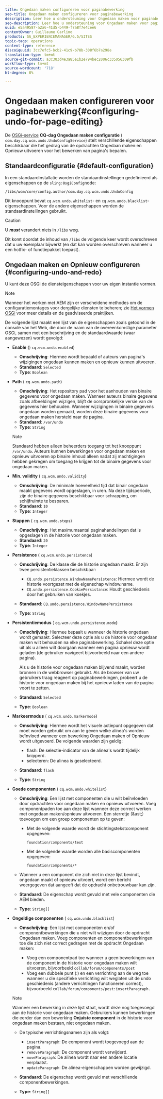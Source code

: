 ```yaml
---
title: Ongedaan maken configureren voor paginabewerking
seo-title: Ongedaan maken configureren voor paginabewerking
description: Leer hoe u ondersteuning voor Ongedaan maken voor paginabewerking in AEM configureert.
seo-description: Leer hoe u ondersteuning voor Ongedaan maken voor paginabewerking in AEM configureert.
uuid: e5a49587-a2a6-41d5-b449-f7a8f7e4cee6
contentOwner: Guillaume Carlino
products: SG_EXPERIENCEMANAGER/6.5/SITES
topic-tags: operations
content-type: reference
discoiquuid: 3cc7efc5-bcb2-41c9-b78b-308f6b7a298e
translation-type: tm+mt
source-git-commit: a3c303d4e3a85e1b2e794bec2006c335056309fb
workflow-type: tm+mt
source-wordcount: '718'
ht-degree: 0%

---
```



# Ongedaan maken configureren voor paginabewerking{#configuring-undo-for-page-editing}

De [OSGi-service](/help/sites-deploying/configuring-osgi.md) **CQ-dag Ongedaan maken configuratie** ( `com.day.cq.wcm.undo.UndoConfigService`) stelt verschillende eigenschappen beschikbaar die het gedrag van de opdrachten Ongedaan maken en Opnieuw uitvoeren voor het bewerken van pagina&#39;s bepalen.

## Standaardconfiguratie {#default-configuration}

In een standaardinstallatie worden de standaardinstellingen gedefinieerd als eigenschappen op de `sling:OsgiConfig`node:

`/libs/wcm/core/config.author/com.day.cq.wcm.undo.UndoConfig`

Dit knooppunt bevat `cq.wcm.undo.whitelist`- en `cq.wcm.undo.blacklist`-eigenschappen. Voor de andere eigenschappen worden de standaardinstellingen gebruikt.

>[!CAUTION]
>
>U ***must*** verandert niets in `/libs` weg.
>
>Dit komt doordat de inhoud van `/libs` de volgende keer wordt overschreven dat u uw exemplaar bijwerkt (en dat kan worden overschreven wanneer u een hotfix- of functiepakket toepast).

## Ongedaan maken en Opnieuw configureren {#configuring-undo-and-redo}

U kunt deze OSGi de diensteigenschappen voor uw eigen instantie vormen.

>[!NOTE]
>
>Wanneer het werken met AEM zijn er verscheidene methodes om de configuratiemontages voor dergelijke diensten te beheren; zie [Het vormen OSGi](/help/sites-deploying/configuring-osgi.md) voor meer details en de geadviseerde praktijken.

De volgende lijst maakt een lijst van de eigenschappen zoals getoond in de console van het Web, die door de naam van de overeenkomstige parameter OSGi, samen met een beschrijving en de standaardwaarde (waar aangewezen) wordt gevolgd:

* **Enable**
() 
`cq.wcm.undo.enabled`)

   * **Omschrijving**: Hiermee wordt bepaald of auteurs van pagina&#39;s wijzigingen ongedaan kunnen maken en opnieuw kunnen uitvoeren.
   * **Standaard**:  `Selected`
   * **Type**:  `Boolean`

* **Path**
( 
`cq.wcm.undo.path`)

   * **Omschrijving**: Het repository pad voor het aanhouden van binaire gegevens voor ongedaan maken. Wanneer auteurs binaire gegevens zoals afbeeldingen wijzigen, blijft de oorspronkelijke versie van de gegevens hier behouden. Wanneer wijzigingen in binaire gegevens ongedaan worden gemaakt, worden deze binaire gegevens voor ongedaan maken hersteld naar de pagina.
   * **Standaard**:  `/var/undo`
   * **Type**:  `String`

   >[!NOTE]
   >
   >Standaard hebben alleen beheerders toegang tot het knooppunt `/var/undo`. Auteurs kunnen bewerkingen voor ongedaan maken en opnieuw uitvoeren op binaire inhoud alleen nadat zij machtigingen hebben gekregen om toegang te krijgen tot de binaire gegevens voor ongedaan maken.

* **Min. validity**
( 
`cq.wcm.undo.validity`)

   * **Omschrijving**: De minimale hoeveelheid tijd dat binair ongedaan maakt gegevens wordt opgeslagen, in uren. Na deze tijdsperiode, zijn de binaire gegevens beschikbaar voor schrapping, om schijfruimte te besparen.
   * **Standaard**:  `10`
   * **Type**:  `Integer`

* **Stappen**
( 
`cq.wcm.undo.steps`)

   * **Omschrijving**: Het maximumaantal paginahandelingen dat is opgeslagen in de historie voor ongedaan maken.
   * **Standaard**:  `20`
   * **Type**:  `Integer`

* **Persistence**
( 
`cq.wcm.undo.persistence`)

   * **Omschrijving**: De klasse die de historie ongedaan maakt. Er zijn twee persistentieklassen beschikbaar:

      * `CQ.undo.persistence.WindowNamePersistence`: Hiermee wordt de historie voortgezet met de eigenschap window.name.
      * `CQ.undo.persistence.CookiePersistance`: Houdt geschiedenis door het gebruiken van koekjes.
   * **Standaard**:  `CQ.undo.persistence.WindowNamePersistence`
   * **Type**:  `String`


* **Persistentiemodus**
( 
`cq.wcm.undo.persistence.mode`)

   * **Omschrijving**: Hiermee bepaalt u wanneer de historie ongedaan wordt gemaakt. Selecteer deze optie als u de historie voor ongedaan maken wilt behouden na elke paginabewerking. Schakel deze optie uit als u alleen wilt doorgaan wanneer een pagina opnieuw wordt geladen (de gebruiker navigeert bijvoorbeeld naar een andere pagina).

      Als u de historie voor ongedaan maken blijvend maakt, worden bronnen in de webbrowser gebruikt. Als de browser van uw gebruikers traag reageert op paginabewerkingen, probeert u de historie voor ongedaan maken bij het opnieuw laden van de pagina voort te zetten.

   * **Standaard**:  `Selected`
   * **Type**:  `Boolean`

* **Markeermodus**
( 
`cq.wcm.undo.markermode`)

   * **Omschrijving**: Hiermee wordt het visuele actiepunt opgegeven dat moet worden gebruikt om aan te geven welke alinea&#39;s worden beïnvloed wanneer een bewerking Ongedaan maken of Opnieuw wordt uitgevoerd. De volgende waarden zijn geldig:

      * flash: De selectie-indicator van de alinea&#39;s wordt tijdelijk knipperd.
      * selecteren: De alinea is geselecteerd.
   * **Standaard**:  `flash`
   * **Type**:  `String`


* **Goede componenten**
( 
`cq.wcm.undo.whitelist`)

   * **Omschrijving**: Een lijst met componenten die u wilt beïnvloeden door opdrachten voor ongedaan maken en opnieuw uitvoeren. Voeg componentpaden toe aan deze lijst wanneer deze correct werken met ongedaan maken/opnieuw uitvoeren. Een sterretje (&amp;ast;) toevoegen om een groep componenten op te geven:

      * Met de volgende waarde wordt de stichtingstekstcomponent opgegeven:

         `foundation/components/text`

      * Met de volgende waarde worden alle basiscomponenten opgegeven:

         `foundation/components/*`
   * Wanneer u een component die zich niet in deze lijst bevindt, ongedaan maakt of opnieuw uitvoert, wordt een bericht weergegeven dat aangeeft dat de opdracht onbetrouwbaar kan zijn.

   * **Standaard**: De eigenschap wordt gevuld met vele componenten die AEM bieden.
   * **Type**:  `String[]`


* **Ongeldige componenten**
( 
`cq.wcm.undo.blacklist`)

   * **Omschrijving**: Een lijst met componenten en/of componentbewerkingen die u niet wilt wijzigen door de opdracht Ongedaan maken. Voeg componenten en componentbewerkingen toe die zich niet correct gedragen met de opdracht Ongedaan maken:

      * Voeg een componentpad toe wanneer u geen bewerkingen van de component in de historie voor ongedaan maken wilt uitvoeren, bijvoorbeeld `collab/forum/components/post`
      * Voeg een dubbele punt (:) en een verrichting aan de weg toe wanneer u die specifieke verrichting wilt weglaten uit de undo geschiedenis (andere verrichtingen functioneren correct), bijvoorbeeld `collab/forum/components/post:insertParagraph.`

   >[!NOTE]
   >
   >Wanneer een bewerking in deze lijst staat, wordt deze nog toegevoegd aan de historie voor ongedaan maken. Gebruikers kunnen bewerkingen die eerder dan een bewerking **Onjuiste component** in de historie voor ongedaan maken bestaan, niet ongedaan maken.

   * De typische verrichtingsnamen zijn als volgt:

      * `insertParagraph`: De component wordt toegevoegd aan de pagina.
      * `removeParagraph`: De component wordt verwijderd.
      * `moveParagraph`: De alinea wordt naar een andere locatie verplaatst.
      * `updateParagraph`: De alinea-eigenschappen worden gewijzigd.
   * **Standaard**: De eigenschap wordt gevuld met verschillende componentbewerkingen.
   * **Type**:  `String[]`




